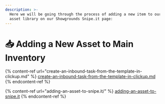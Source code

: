 ```yaml
---
description: >-
  Here we will be going through the process of adding a new item to our main
  asset library on our Showgrounds Snipe.it page:
---
```


# 📥 Adding a New Asset to Main Inventory

{% content-ref url="create-an-inbound-task-from-the-template-in-clickup.md" %}
[create-an-inbound-task-from-the-template-in-clickup.md](create-an-inbound-task-from-the-template-in-clickup.md)
{% endcontent-ref %}

{% content-ref url="adding-an-asset-to-snipe.it/" %}
[adding-an-asset-to-snipe.it](adding-an-asset-to-snipe.it/)
{% endcontent-ref %}
